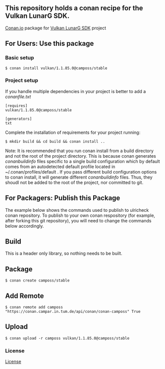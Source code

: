 ## This repository holds a conan recipe for the Vulkan LunarG SDK.

[Conan.io](https://conan.io) package for [Vulkan LunarG SDK](https://vulkan.lunarg.com) project

## For Users: Use this package

### Basic setup

    $ conan install vulkan/1.1.85.0@camposs/stable

### Project setup

If you handle multiple dependencies in your project is better to add a *conanfile.txt*

    [requires]
    vulkan/1.1.85.0@camposs/stable

    [generators]
    txt

Complete the installation of requirements for your project running:

    $ mkdir build && cd build && conan install ..
    
Note: It is recommended that you run conan install from a build directory and not the root of the project directory.  This is because conan generates *conanbuildinfo* files specific to a single build configuration which by default comes from an autodetected default profile located in ~/.conan/profiles/default .  If you pass different build configuration options to conan install, it will generate different *conanbuildinfo* files.  Thus, they shoudl not be added to the root of the project, nor committed to git. 

## For Packagers: Publish this Package

The example below shows the commands used to publish to ulricheck conan repository. To publish to your own conan respository (for example, after forking this git repository), you will need to change the commands below accordingly. 

## Build  

This is a header only library, so nothing needs to be built.

## Package 

    $ conan create camposs/stable
    
## Add Remote

    $ conan remote add camposs "https://conan.campar.in.tum.de/api/conan/conan-camposs" True

## Upload

    $ conan upload -r camposs vulkan/1.1.85.0@camposs/stable

### License
[License](https://vulkan.lunarg.com/sdk/home#sdk-license)
